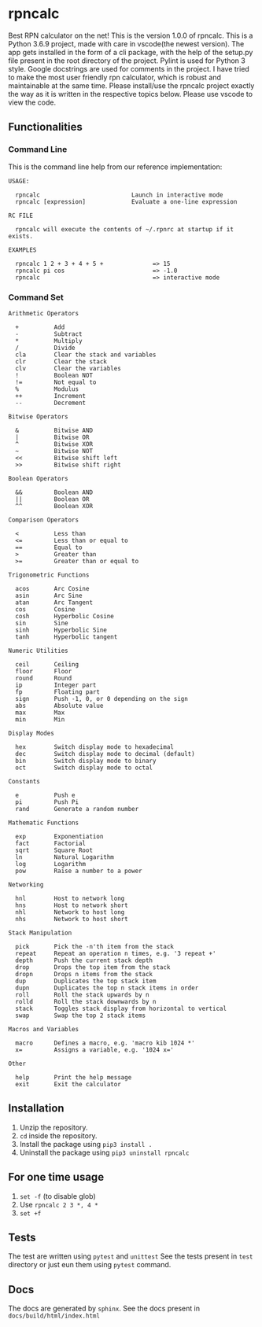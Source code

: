 # rpncalc

Best RPN calculator on the net!
This is the version 1.0.0 of rpncalc. This is a Python 3.6.9 project, made with care in vscode(the newest version). The app gets installed in the form of a cli package, with the help of the setup.py file present in the root directory of the project. Pylint is used for Python 3 style. Google docstrings are used for comments in the project. I have tried to make the most user friendly rpn calculator, which is robust and maintainable at the same time. Please install/use the rpncalc project exactly the way as it is written in the respective topics below. Please use vscode to view the code.

## Functionalities

### Command Line

This is the command line help from our reference implementation:

    USAGE:

      rpncalc                          Launch in interactive mode
      rpncalc [expression]             Evaluate a one-line expression

    RC FILE

      rpncalc will execute the contents of ~/.rpnrc at startup if it exists.

    EXAMPLES
    
      rpncalc 1 2 + 3 + 4 + 5 +              => 15
      rpncalc pi cos                         => -1.0
      rpncalc                                => interactive mode

### Command Set

    Arithmetic Operators

      +          Add
      -          Subtract
      *          Multiply
      /          Divide
      cla        Clear the stack and variables
      clr        Clear the stack
      clv        Clear the variables
      !          Boolean NOT
      !=         Not equal to
      %          Modulus
      ++         Increment
      --         Decrement

    Bitwise Operators

      &          Bitwise AND
      |          Bitwise OR
      ^          Bitwise XOR
      ~          Bitwise NOT
      <<         Bitwise shift left
      >>         Bitwise shift right

    Boolean Operators

      &&         Boolean AND
      ||         Boolean OR
      ^^         Boolean XOR

    Comparison Operators

      <          Less than
      <=         Less than or equal to
      ==         Equal to
      >          Greater than
      >=         Greater than or equal to

    Trigonometric Functions

      acos       Arc Cosine
      asin       Arc Sine
      atan       Arc Tangent
      cos        Cosine
      cosh       Hyperbolic Cosine
      sin        Sine
      sinh       Hyperbolic Sine
      tanh       Hyperbolic tangent

    Numeric Utilities

      ceil       Ceiling
      floor      Floor
      round      Round
      ip         Integer part
      fp         Floating part
      sign       Push -1, 0, or 0 depending on the sign
      abs        Absolute value
      max        Max
      min        Min

    Display Modes

      hex        Switch display mode to hexadecimal
      dec        Switch display mode to decimal (default)
      bin        Switch display mode to binary
      oct        Switch display mode to octal

    Constants

      e          Push e
      pi         Push Pi
      rand       Generate a random number

    Mathematic Functions

      exp        Exponentiation
      fact       Factorial
      sqrt       Square Root
      ln         Natural Logarithm
      log        Logarithm
      pow        Raise a number to a power

    Networking

      hnl        Host to network long
      hns        Host to network short
      nhl        Network to host long
      nhs        Network to host short

    Stack Manipulation

      pick       Pick the -n'th item from the stack
      repeat     Repeat an operation n times, e.g. '3 repeat +'
      depth      Push the current stack depth
      drop       Drops the top item from the stack
      dropn      Drops n items from the stack
      dup        Duplicates the top stack item
      dupn       Duplicates the top n stack items in order
      roll       Roll the stack upwards by n
      rolld      Roll the stack downwards by n
      stack      Toggles stack display from horizontal to vertical
      swap       Swap the top 2 stack items

    Macros and Variables

      macro      Defines a macro, e.g. 'macro kib 1024 *'
      x=         Assigns a variable, e.g. '1024 x='

    Other

      help       Print the help message
      exit       Exit the calculator



## Installation

1. Unzip the repository. 
2. `cd` inside the repository.
3. Install the package using `pip3 install .`
4. Uninstall the package using `pip3 uninstall rpncalc`

## For one time usage

1. `set -f` (to disable glob)
2. Use `rpncalc 2 3 *, 4 *`
3. `set +f`

## Tests

The test are written using `pytest` and `unittest`
See the tests present in `test` directory or just eun them using `pytest` command.

## Docs

The docs are generated by `sphinx`.
See the docs present in `docs/build/html/index.html`
